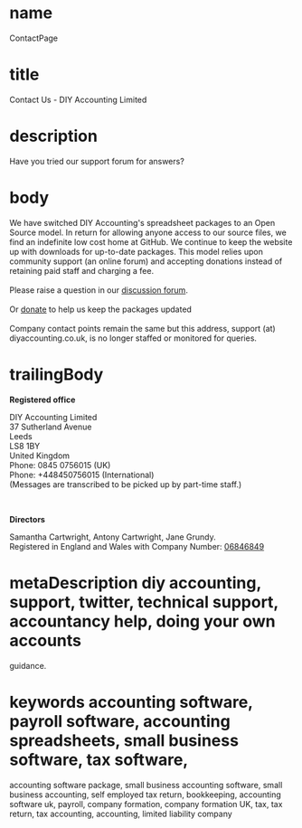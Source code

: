 # name
ContactPage

# title
Contact Us - DIY Accounting Limited

# description
Have you tried our support forum for answers?

# body
<p>We have switched DIY Accounting's spreadsheet packages to an Open Source model. In return for allowing anyone access to our source files, we find an indefinite low cost home at GitHub. We continue to keep the website up with downloads for up-to-date packages. This model relies upon community support (an online forum) and accepting donations instead of retaining paid staff and charging a fee.<br/>
<br/>
Please raise a question in our <a href="https://github.com/antonycc/diy-accounting/discussions" rel="nofollow">discussion forum</a>.<br/>
<br/>
Or <a href="https://www.paypal.com/donate/?hosted_button_id=XTEQ73HM52QQW" rel="nofollow">donate</a> to help us keep the packages updated <br/>
<br/>
Company contact points remain the same but this address, support (at) diyaccounting.co.uk, is no longer staffed or monitored for queries.<br/>
</p>


# trailingBody
<p>
    <strong>Registered office</strong>
</p>
<p>
    DIY Accounting Limited
    <br/>
    37 Sutherland Avenue
    <br/>
    Leeds
    <br/>
    LS8 1BY
    <br/>
    United Kingdom
    <br/>
    Phone: <span style="color: rgb(34,34,34);text-decoration: none;">0845 0756015</span>&nbsp;(UK)
    <br/>
    Phone: +448450756015&nbsp;(International)
    <br/>
    (Messages are transcribed to be picked up by part-time staff.)
</p>
<p>
    <br/>
</p>
<p>
    <strong>Directors</strong>
</p>
<p>
    Samantha Cartwright, Antony Cartwright, Jane Grundy.
    <br/>
    Registered in England and Wales with Company Number: 
    <a href="https://beta.companieshouse.gov.uk/company/06846849" rel="nofollow">06846849</a>
</p>


# metaDescription diy accounting, support, twitter, technical support, accountancy help, doing your own accounts
guidance.

# keywords accounting software, payroll software, accounting spreadsheets, small business software, tax software,
accounting software package, small business accounting software, small business accounting, self employed tax return,
bookkeeping, accounting software uk, payroll, company formation, company formation UK, tax, tax return, tax accounting,
accounting, limited liability company
